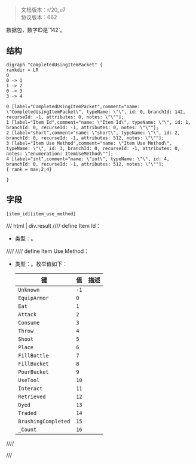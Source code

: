 # <!-- md:samp CompletedUsingItemPacket -->

> 文档版本：r/20_u7<br/>协议版本：662

<!-- md:samp CompletedUsingItemPacket -->数据包，数字ID是`142`。

## 结构

```viz
digraph "CompletedUsingItemPacket" {
rankdir = LR
0
0 -> 1
1 -> 2
0 -> 3
3 -> 4

0 [label="CompletedUsingItemPacket",comment="name: \"CompletedUsingItemPacket\", typeName: \"\", id: 0, branchId: 142, recurseId: -1, attributes: 0, notes: \"\""];
1 [label="Item Id",comment="name: \"Item Id\", typeName: \"\", id: 1, branchId: 0, recurseId: -1, attributes: 0, notes: \"\""];
2 [label="short",comment="name: \"short\", typeName: \"\", id: 2, branchId: 0, recurseId: -1, attributes: 512, notes: \"\""];
3 [label="Item Use Method",comment="name: \"Item Use Method\", typeName: \"\", id: 3, branchId: 0, recurseId: -1, attributes: 0, notes: \"enumeration: ItemUseMethod\""];
4 [label="int",comment="name: \"int\", typeName: \"\", id: 4, branchId: 0, recurseId: -1, attributes: 512, notes: \"\""];
{ rank = max;2;4}

}

```

## 字段

```title='CompletedUsingItemPacket'
[item_id][item_use_method]
```

/// html | div.result
//// define
Item Id：<!-- md:samp short -->

- 类型：<!-- md:samp short -->。


////
//// define
Item Use Method：<!-- md:samp int -->

- 类型：<!-- md:samp int -->。枚举值如下：

  |键|值|描述|
  |---|---|---|
  |`Unknown`|`-1`||
  |`EquipArmor`|`0`||
  |`Eat`|`1`||
  |`Attack`|`2`||
  |`Consume`|`3`||
  |`Throw`|`4`||
  |`Shoot`|`5`||
  |`Place`|`6`||
  |`FillBottle`|`7`||
  |`FillBucket`|`8`||
  |`PourBucket`|`9`||
  |`UseTool`|`10`||
  |`Interact`|`11`||
  |`Retrieved`|`12`||
  |`Dyed`|`13`||
  |`Traded`|`14`||
  |`BrushingCompleted`|`15`||
  |`_Count`|`16`||



////

///

